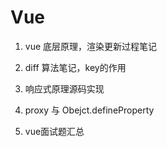 # Vue

1. vue 底层原理，渲染更新过程笔记

2. diff 算法笔记，key的作用

3. 响应式原理源码实现

4. proxy 与 Obejct.defineProperty 

5. vue面试题汇总
